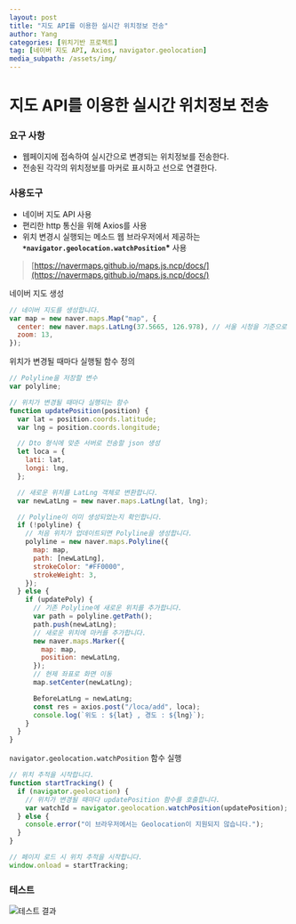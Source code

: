 ```yaml
---
layout: post
title: "지도 API를 이용한 실시간 위치정보 전송"
author: Yang
categories: [위치기반 프로젝트]
tag: [네이버 지도 API, Axios, navigator.geolocation]
media_subpath: /assets/img/
---
```


# 지도 API를 이용한 실시간 위치정보 전송

### 요구 사항

- 웹페이지에 접속하여 실시간으로 변경되는 위치정보를 전송한다.
- 전송된 각각의 위치정보를 마커로 표시하고 선으로 연결한다.

### 사용도구

- 네이버 지도 API 사용
- 편리한 http 통신을 위해 Axios를 사용
- 위치 변경시 실행되는 메소드
  웹 브라우저에서 제공하는 **`*navigator.geolocation.watchPosition`\*** 사용

> [https://navermaps.github.io/maps.js.ncp/docs/](https://navermaps.github.io/maps.js.ncp/docs/)

네이버 지도 생성

```jsx
// 네이버 지도를 생성합니다.
var map = new naver.maps.Map("map", {
  center: new naver.maps.LatLng(37.5665, 126.978), // 서울 시청을 기준으로 지도 생성
  zoom: 13,
});
```

위치가 변경될 때마다 실행될 함수 정의

```jsx
// Polyline을 저장할 변수
var polyline;

// 위치가 변경될 때마다 실행되는 함수
function updatePosition(position) {
  var lat = position.coords.latitude;
  var lng = position.coords.longitude;

  // Dto 형식에 맞춘 서버로 전송할 json 생성
  let loca = {
    lati: lat,
    longi: lng,
  };

  // 새로운 위치를 LatLng 객체로 변환합니다.
  var newLatLng = new naver.maps.LatLng(lat, lng);

  // Polyline이 이미 생성되었는지 확인합니다.
  if (!polyline) {
    // 처음 위치가 업데이트되면 Polyline을 생성합니다.
    polyline = new naver.maps.Polyline({
      map: map,
      path: [newLatLng],
      strokeColor: "#FF0000",
      strokeWeight: 3,
    });
  } else {
    if (updatePoly) {
      // 기존 Polyline에 새로운 위치를 추가합니다.
      var path = polyline.getPath();
      path.push(newLatLng);
      // 새로운 위치에 마커를 추가합니다.
      new naver.maps.Marker({
        map: map,
        position: newLatLng,
      });
      // 현제 좌표로 화면 이동
      map.setCenter(newLatLng);

      BeforeLatLng = newLatLng;
      const res = axios.post("/loca/add", loca);
      console.log(`위도 : ${lat} , 경도 : ${lng}`);
    }
  }
}
```

`navigator.geolocation.watchPosition` 함수 실행

```jsx
// 위치 추적을 시작합니다.
function startTracking() {
  if (navigator.geolocation) {
    // 위치가 변경될 때마다 updatePosition 함수를 호출합니다.
    var watchId = navigator.geolocation.watchPosition(updatePosition);
  } else {
    console.error("이 브라우저에서는 Geolocation이 지원되지 않습니다.");
  }
}

// 페이지 로드 시 위치 추적을 시작합니다.
window.onload = startTracking;
```

### 테스트

![테스트 결과](live_map_test.gif)
